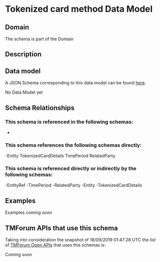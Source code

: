 # Tokenized card method Data Model

## Domain

The  schema is part of the  Domain

## Description



## Data model

A JSON Schema corresponding to this data model can be found
[here](https://github.com/tmforum-rand/schemas/blob/master/Customer/TokenizedCardMethod.schema.json).

No Data Model yet

## Schema Relationships

### This schema is referenced in the following schemas:

-

### This schema references the following schemas directly:

-Entity
TokenizedCardDetails
TimePeriod
RelatedParty

### This schema is referenced directly or indirectly by the following schemas:

-EntityRef
-TimePeriod
-RelatedParty
-Entity
-TokenizedCardDetails



## Examples

Examples coming soon

## TMForum APIs that use this schema

Taking into consideration the snapshot of 18/09/2019 01:47:28 UTC the list of [TMForum Open APIs](https://www.tmforum.org/open-apis/) that uses this schemas is:

Coming soon